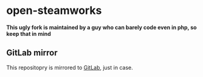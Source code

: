 # open-steamworks

**This ugly fork is maintained by a guy who can barely code even in php, so keep that in mind**

## GitLab mirror  
This repositopry is mirrored to [GitLab](https://gitlab.com/m4dengi/open-steamworks), just in case.
